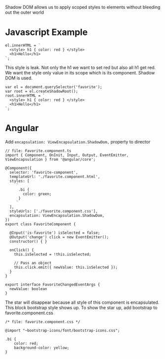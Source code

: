 Shadow DOM allows us to apply scoped styles to elements without bleeding out the outer world<br>
# Javascript Example
```
el.innerHTML = `
  <style> h1 { color: red } </style>
  <h1>Hello</h1>
`;
```

This style is leak. Not only the h1 we want to set red but also all h1 get red.<br>
We want the style only value in its scope which is its component. Shadow DOM is used.
```
var el = document.querySelector('favorite');
var root = el.createShadowRoot();
root.innerHTML = `
  <style> h1 { color: red } </style>
  <h1>Hello</h1>
`;
```
# Angular
Add ```encapsulation: ViewEncapsulation.ShadowDom,``` property to director
```
// file: Favorite.component.ts
import { Component, OnInit, Input, Output, EventEmitter, ViewEncapsulation } from '@angular/core';

@Component({
  selector: 'favorite-component',
  templateUrl: './favorite.component.html',
  styles: [
     `
      .bi {
        color: green;
      }
     `
  ],
  styleUrls: ['./favorite.component.css'],
  encapsulation: ViewEncapsulation.ShadowDom,
})
export class FavoriteComponent {

  @Input('is-favorite') isSelected = false;
  @Output('change') click = new EventEmitter();
  constructor() { }

  onClick() {
    this.isSelected = !this.isSelected;

    // Pass an object
    this.click.emit({ newValue: this.isSelected });
  }
}

export interface FavoriteChangedEventArgs {
  newValue: boolean
}
```

The star will disappear because all style of this component is encapsulated. This block bootstrap style shows up. To show the star up, add bootstrap to favorite.component.css
```
/* file: favorite.component.css */

@import "~bootstrap-icons/font/bootstrap-icons.css";

.bi {
    color: red;
    background-color: yellow;
}
```
